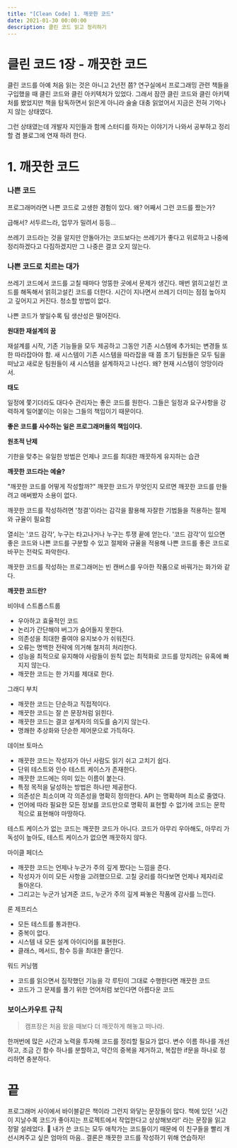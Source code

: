 ```yaml
---
title: "[Clean Code] 1. 깨끗한 코드"
date: 2021-01-30 00:00:00
description: 클린 코드 읽고 정리하기
---
```




# 클린 코드 1장 - 깨끗한 코드

클린 코드를 아예 처음 읽는 것은 아니고 2년전 쯤? 연구실에서 프로그래밍 관련 책들을 구입했을 때 클린 코드와 클린 아키텍처가 있었다. 그래서 잠깐 클린 코드와 클린 아키텍처를 봤었지만 책을 탐독하면서 읽은게 아니라 술술 대충 읽었어서 지금은 전혀 기억나지 않는 상태였다.

그런 상태였는데 개발자 지인들과 함께 스터디를 하자는 이야기가 나와서 공부하고 정리할 겸 블로그에 연재 하려 한다.

# 1. 깨끗한 코드

### 나쁜 코드

프로그래머라면 나쁜 코드로 고생한 경험이 있다. 왜? 어째서 그런 코드를 짰는가?

급해서? 서두르느라, 업무가 밀려서 등등...

쓰레기 코드라는 것을 알지만 안돌아가는 코드보다는 쓰레기가 좋다고 위로하고 나중에 정리하겠다고 다짐하겠지만 그 나중은 결코 오지 않는다.

### 나쁜 코드로 치르는 대가

쓰레기 코드에서 코드를 고칠 때마다 엉뚱한 곳에서 문제가 생긴다. 매번 얽히고설킨 코드를 해독해서 얽히고설킨 코드를 더한다. 시간이 지나면서 쓰레기 더미는 점점 높아지고 깊어지고 커진다. 청소할 방법이 없다.

나쁜 코드가 쌓일수록 팀 생산성은 떨어진다.

**원대한 재설계의 꿈**

재설계를 시작, 기존 기능들을 모두 제공하고 그동안 기존 시스템에 추가되는 변경들 또한 따라잡아야 함.
새 시스템이 기존 시스템을 따라잡을 때 쯤 초기 팀원들은 모두 팀을 떠났고 새로운 팀원들이 새 시스템을 설계하자고 나선다. 왜? 현재 시스템이 엉망이라서.

**태도**

일정에 쫓기더라도 대다수 관리자는 좋은 코드를 원한다. 그들은 일정과 요구사항을 강력하게 밀어붙이는 이유는 그들의 책임이기 때문이다. 

**좋은 코드를 사수하는 일은 프로그래머들의 책임이다.**

**원초적 난제**

기한을 맞추는 유일한 방법은 언제나 코드를 최대한 깨끗하게 유지하는 습관

**깨끗한 코드라는 예술?**

"깨끗한 코드를 어떻게 작성할까?" 깨끗한 코드가 무엇인지 모르면 깨끗한 코드를 만들려고 애써봤자 소용이 없다.

깨끗한 코드를 작성하려면 '청결'이라는 감각을 활용해 자잘한 기법들을 적용하는 절제와 규율이 필요함

열쇠는 '코드 감각', 누구는 타고나거나 누구는 투쟁 끝에 얻는다. '코드 감각'이 있으면 좋은 코드와 나쁜 코드를 구분할 수 있고 절제와 규율을 적용해 나쁜 코드를 좋은 코드로 바꾸는 전략도 파악한다.

깨끗한 코드를 작성하는 프로그래머는 빈 캔버스를 우아한 작품으로 바꿔가는 화가와 같다.

**깨끗한 코드란?**

비야네 스트롭스트룹

- 우아하고 효율적인 코드
- 논리가 간단해야 버그가 숨어들지 못한다.
- 의존성을 최대한 줄여야 유지보수가 쉬워진다.
- 오류는 명백한 전략에 의거해 철저히 처리한다.
- 성능을 최적으로 유지해야 사람들이 원칙 없는 최적화로 코드를 망치려는 유혹에 빠지지 않는다.
- 깨끗한 코드는 한 가지를 제대로 한다.

그래디 부치

- 깨끗한 코드는 단순하고 직접적이다.
- 깨끗한 코드는 잘 쓴 문장처럼 읽힌다.
- 깨끗한 코드는 결코 설계자의 의도를 숨기지 않는다.
- 명쾌한 추상화와 단순한 제어문으로 가득하다.

데이브 토마스

- 깨끗한 코드는 작성자가 아닌 사람도 읽기 쉬고 고치기 쉽다.
- 단위 테스트와 인수 테스트 케이스가 존재한다.
- 깨끗한 코드에는 의미 있는 이름이 붙는다.
- 특정 목적을 달성하는 방법은 하나만 제공한다.
- 의존성은 최소이며 각 의존성을 명확히 정의한다. API 는 명확하며 최소로 줄였다.
- 언어에 따라 필요한 모든 정보를 코드만으로 명확히 표현할 수 없기에 코드는 문학적으로 표현해야 마땅하다.

테스트 케이스가 없는 코드는 깨끗한 코드가 아니다. 코드가 아무리 우아해도, 아무리 가독성이 높아도, 테스트 케이스가 없으면 깨끗하지 않다.

마이클 페더스

- 깨끗한 코드는 언제나 누군가 주의 깊게 짰다는 느낌을 준다.
- 작성자가 이미 모든 사항을 고려했으므로. 고칠 궁리를 하다보면 언제나 제자리로 돌아온다.
- 그리고는 누군가 남겨준 코드, 누군가 주의 깊게 짜놓은 작품에 감사를 느낀다.

론 제프리스

- 모든 테스트를 통과한다.
- 중복이 없다.
- 시스템 내 모든 설계 아이디어를 표현한다.
- 클래스, 메서드, 함수 등을 최대한 줄인다.

워드 커닝햄

- 코드를 읽으면서 짐작했던 기능을 각 루틴이 그대로 수행한다면 깨끗한 코드
- 코드가 그 문제를 풀기 위한 언어처럼 보인다면 아름다운 코드

### 보이스카우트 규칙

> 캠프장은 처음 왔을 때보다 더 깨끗하게 해놓고 떠나라.

한꺼번에 많은 시간과 노력을 투자해 코드를 정리할 필요가 없다. 변수 이름 하나를 개선하고, 조금 긴 함수 하나를 분할하고, 약간의 중복을 제거하고, 복잡한 if문을 하나로 정리하면 충분하다.

# 끝
프로그래머 사이에서 바이블같은 책이라 그런지 와닿는 문장들이 많다.
책에 있던 '시간이 지날수록 코드가 좋아지는 프로젝트에서 작업한다고 상상해보라!' 라는 문장을 읽고 정말 설레었다. 🤤 내가 쓴 코드는 모두 애착가는 코드들이기 때문에 이 친구들을 빨리 개선시켜주고 싶은 엄마의 마음.. 결론은 깨끗한 코드를 작성하기 위해 연습하자!